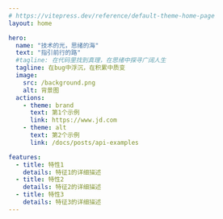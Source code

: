 ```yaml
---
# https://vitepress.dev/reference/default-theme-home-page
layout: home

hero:
  name: "技术的光，思绪的海"
  text: "指引前行的路"
  #tagline: 在代码里找到真理，在思绪中探寻广阔人生
  tagline: 在bug中浮沉，在积累中质变
  image:
    src: /background.png
    alt: 背景图
  actions:
    - theme: brand
      text: 第1个示例
      link: https://www.jd.com
    - theme: alt
      text: 第2个示例
      link: /docs/posts/api-examples

features:
  - title: 特性1
    details: 特征1的详细描述
  - title: 特性2
    details: 特征2的详细描述
  - title: 特性3
    details: 特征3的详细描述
---
```


